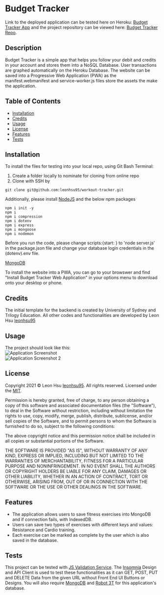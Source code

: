 # Budget Tracker

Link to the deployed application can be tested here on Heroku: [Budget Tracker App](https://workout-tracker-lh.herokuapp.com/) and the project repository can be viewed here: [Budget Tracker Repo](https://github.com/leonhsu95/workout-tracker).

## Description

Budget Tracker is a simple app that helps you follow your debit and credits in your account and stores them into a NoSQL Database. User transactions are graphed automatically on the Heroku Database. The website can be saved into a Progressive Web Application (PWA) as the manifest.webmanifest and service-worker.js files store the assets the make the application.

## Table of Contents

- [Installation](#installation)
- [Credits](#credits)
- [Usage](#usage)
- [License](#license)
- [Features](#features)
- [Tests](#tests)


## Installation

To install the files for testing into your local repo, using Git Bash Terminal:

1) Create a folder locally to nominate for cloning from online repo
2) Clone with SSH by

```GitBash Commands
git clone git@github.com:leonhsu95/workout-tracker.git
 ```

Additionally, please install [NodeJS](https://nodejs.org/en/) and the below npm packages

```Terminal Commands
npm i init -y
npm i
npm i compression
npm i dotenv
npm i express
npm i mongoose
npm i nodemon

 ```

Before you run the code, please change scripts:{start: } to 'node server.js' in the package.json file and change your database login credentials in the (dotenv).env file.

[MongoDB](https://www.mongodb.com/try/download/community)

To install the website into a PWA, you can go to your browswer and find "Install Budget Tracker Web Application" in your options menu to download onto your desktop or phone.

## Credits

The initial template for the backend is created by University of Sydney and Trilogy Education.
All other codes and functionalities are developed by Leon Hsu [leonhsu95](https://github.com/leonhsu95)

## Usage

The project should look like this:  
![Application Screenshot](public/screenshots/screenshot.png)  
![Application Screenshot 2](public/screenshots/screenshot2.png)  

## License

Copyright 2021 © Leon Hsu [leonhsu95](https://github.com/leonhsu95). All rights reserved.
Licensed under the [MIT](https://opensource.org/licenses/MIT).

Permission is hereby granted, free of charge, to any person obtaining a copy
of this software and associated documentation files (the "Software"), to deal
in the Software without restriction, including without limitation the rights
to use, copy, modify, merge, publish, distribute, sublicense, and/or sell
copies of the Software, and to permit persons to whom the Software is
furnished to do so, subject to the following conditions:

The above copyright notice and this permission notice shall be included in all
copies or substantial portions of the Software.

THE SOFTWARE IS PROVIDED "AS IS", WITHOUT WARRANTY OF ANY KIND, EXPRESS OR
IMPLIED, INCLUDING BUT NOT LIMITED TO THE WARRANTIES OF MERCHANTABILITY,
FITNESS FOR A PARTICULAR PURPOSE AND NONINFRINGEMENT. IN NO EVENT SHALL THE
AUTHORS OR COPYRIGHT HOLDERS BE LIABLE FOR ANY CLAIM, DAMAGES OR OTHER
LIABILITY, WHETHER IN AN ACTION OF CONTRACT, TORT OR OTHERWISE, ARISING FROM,
OUT OF OR IN CONNECTION WITH THE SOFTWARE OR THE USE OR OTHER DEALINGS IN THE
SOFTWARE.

## Features

- The application allows users to save fitness exercises into MongoDB and if connection fails, with IndexedDB.
- Users can save two types of exercises with different keys and values: Resistance and Cardio training.
- Each exercise can be marked as complete by the user which is also saved in the database.


## Tests

This project can be tested with [JS Validation Service](https://jshint.com/). The [Insomnia](https://insomnia.rest/) Design and API Client 
is used to test these functionalities as it can GET, POST, PUT and DELETE Data from the given URL without Front End UI Buttons or Designs.
You will also require [MongoDB](https://www.mysql.com/products/community/) and [Robot 3T](https://dev.mysql.com/downloads/workbench/) for this application's database.



